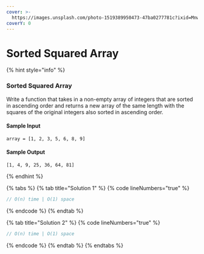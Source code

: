 ```yaml
---
cover: >-
  https://images.unsplash.com/photo-1519389950473-47ba0277781c?ixid=MnwxMjA3fDB8MHxwaG90by1wYWdlfHx8fGVufDB8fHx8&ixlib=rb-1.2.1&auto=format&fit=crop&w=2970&q=80
coverY: 0
---
```


# Sorted Squared Array

{% hint style="info" %}
### Sorted Squared Array

Write a function that takes in a non-empty array of integers that are sorted in ascending order and returns a new array of the same length with the squares of the original integers also sorted in ascending order.

#### Sample Input

```
array = [1, 2, 3, 5, 6, 8, 9]
```

#### Sample Output

```
[1, 4, 9, 25, 36, 64, 81]
```
{% endhint %}

{% tabs %}
{% tab title="Solution 1" %}
{% code lineNumbers="true" %}
```javascript
// O(n) time | O(1) space

```
{% endcode %}
{% endtab %}

{% tab title="Solution 2" %}
{% code lineNumbers="true" %}
```javascript
// O(n) time | O(1) space

```
{% endcode %}
{% endtab %}
{% endtabs %}

